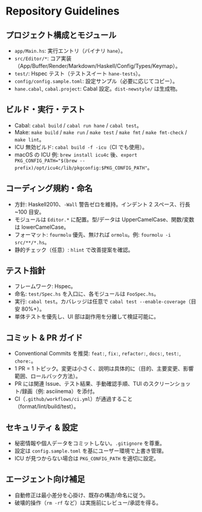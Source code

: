 # Repository Guidelines

## プロジェクト構成とモジュール
- `app/Main.hs`: 実行エントリ（バイナリ `hane`）。
- `src/Editor/*`: コア実装（App/Buffer/Render/Markdown/Haskell/Config/Types/Keymap）。
- `test/`: Hspec テスト（テストスイート `hane-tests`）。
- `config/config.sample.toml`: 設定サンプル（必要に応じてコピー）。
- `hane.cabal`, `cabal.project`: Cabal 設定。`dist-newstyle/` は生成物。

## ビルド・実行・テスト
- Cabal: `cabal build` / `cabal run hane` / `cabal test`。
- Make: `make build` / `make run` / `make test` / `make fmt` / `make fmt-check` / `make lint`。
- ICU 無効ビルド: `cabal build -f -icu`（CI でも使用）。
- macOS の ICU 例: `brew install icu4c` 後、`export PKG_CONFIG_PATH="$(brew --prefix)/opt/icu4c/lib/pkgconfig:$PKG_CONFIG_PATH"`。

## コーディング規約・命名
- 方針: Haskell2010、`-Wall` 警告ゼロを維持。インデント 2 スペース、行長 ~100 目安。
- モジュールは `Editor.*` に配置。型/データは UpperCamelCase、関数/変数は lowerCamelCase。
- フォーマット: `fourmolu` 優先、無ければ `ormolu`。例: `fourmolu -i src/**/*.hs`。
- 静的チェック（任意）: `hlint` で改善提案を確認。

## テスト指針
- フレームワーク: Hspec。
- 命名: `test/Spec.hs` を入口に、各モジュールは `FooSpec.hs`。
- 実行: `cabal test`。カバレッジは任意で `cabal test --enable-coverage`（目安 80%+）。
- 単体テストを優先し、UI 部は副作用を分離して検証可能に。

## コミット & PR ガイド
- Conventional Commits を推奨: `feat:`, `fix:`, `refactor:`, `docs:`, `test:`, `chore:`。
- 1 PR = 1 トピック。変更は小さく、説明は具体的に（目的、主要変更、影響範囲、ロールバック方法）。
- PR には関連 Issue、テスト結果、手動確認手順、TUI のスクリーンショット/録画（例: asciinema）を添付。
- CI（`.github/workflows/ci.yml`）が通過すること（format/lint/build/test）。

## セキュリティ & 設定
- 秘密情報や個人データをコミットしない。`.gitignore` を尊重。
- 設定は `config.sample.toml` を基にユーザー環境で上書き管理。
- ICU が見つからない場合は `PKG_CONFIG_PATH` を適切に設定。

## エージェント向け補足
- 自動修正は最小差分を心掛け、既存の構造/命名に従う。
- 破壊的操作（`rm -rf` など）は実施前にレビュー/承認を得る。
